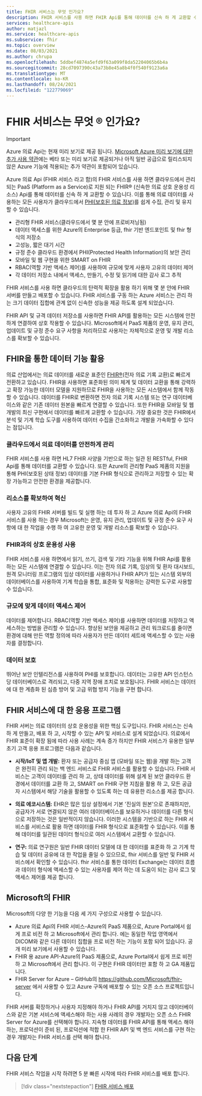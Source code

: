 ```yaml
---
title: FHIR 서비스는 무엇 인가요?
description: FHIR 서비스를 사용 하면 FHIR Api를 통해 데이터를 신속 하 게 교환할 수 있습니다. 관리형 클라우드 서비스를 사용하여 PHI(보호된 상태 정보)를 수집, 관리 및 유지합니다.
services: healthcare-apis
author: matjazl
ms.service: healthcare-apis
ms.subservice: fhir
ms.topic: overview
ms.date: 08/03/2021
ms.author: chrupa
ms.openlocfilehash: 5ddbef4874a5efd9f63a099f8da52204065b6b4a
ms.sourcegitcommit: 28cd7097390c43a73b8e45a8b4f0f540f9123a6a
ms.translationtype: MT
ms.contentlocale: ko-KR
ms.lasthandoff: 08/24/2021
ms.locfileid: "122779069"
---
```

# <a name="what-is-fhirreg-service"></a>FHIR 서비스는 무엇 &reg; 인가요?

> [!IMPORTANT]
> Azure 의료 Api는 현재 미리 보기로 제공 됩니다. [Microsoft Azure 미리 보기에 대한 추가 사용 약관](https://azure.microsoft.com/support/legal/preview-supplemental-terms/)에는 베타 또는 미리 보기로 제공되거나 아직 일반 공급으로 릴리스되지 않은 Azure 기능에 적용되는 추가 약관이 포함되어 있습니다.

Azure 의료 Api (FHIR 서비스 라고 함)의 FHIR 서비스를 사용 하면 클라우드에서 관리 되는 PaaS (Platform as a Service)로 지원 되는 FHIR® (신속한 의료 상호 운용성 리소스) Api를 통해 데이터를 신속 하 게 교환할 수 있습니다. 이를 통해 의료 데이터를 사용하는 모든 사용자가 클라우드에서 [PHI(보호된 의료 정보)](https://www.hhs.gov/answers/hipaa/what-is-phi/index.html)를 쉽게 수집, 관리 및 유지할 수 있습니다. 

- 관리형 FHIR 서비스(클라우드에서 몇 분 안에 프로비저닝됨) 
- 데이터 액세스를 위한 Azure의 Enterprise 등급, fhir 기반 엔드포인트 및 fhir 형식의 저장소
- 고성능, 짧은 대기 시간
- 규정 준수 클라우드 환경에서 PHI(Protected Health Information)의 보안 관리
- 모바일 및 웹 구현을 위한 SMART on FHIR
- RBAC(역할 기반 액세스 제어)를 사용하여 규모에 맞게 사용자 고유의 데이터 제어
- 각 데이터 저장소 내에서 액세스, 만들기, 수정 및 읽기에 대한 감사 로그 추적

FHIR 서비스를 사용 하면 클라우드의 탄력적 확장을 활용 하기 위해 몇 분 안에 FHIR 서버를 만들고 배포할 수 있습니다. FHIR 서비스를 구동 하는 Azure 서비스는 관리 하는 크기 데이터 집합에 관계 없이 신속한 성능을 제공 하도록 설계 되었습니다.

FHIR API 및 규격 데이터 저장소를 사용하면 FHIR API를 활용하는 모든 시스템에 안전하게 연결하여 상호 작용할 수 있습니다.  Microsoft에서 PaaS 제품의 운영, 유지 관리, 업데이트 및 규정 준수 요구 사항을 처리하므로 사용자는 자체적으로 운영 및 개발 리소스를 확보할 수 있습니다. 

## <a name="leveraging-the-power-of-your-data-with-fhir"></a>FHIR을 통한 데이터 기능 활용

의료 산업에서는 의료 데이터를 새로운 표준인 [FHIR&reg;](https://hl7.org/fhir)(전자 의료 기록 교환)로 빠르게 전환하고 있습니다. FHIR을 사용하면 표준화된 의미 체계 및 데이터 교환을 통해 강력하고 확장 가능한 데이터 모델을 지원하므로 FHIR을 사용하는 모든 시스템에서 함께 작동할 수 있습니다.  데이터를 FHIR로 변환하면 전자 의료 기록 시스템 또는 연구 데이터베이스와 같은 기존 데이터 원본을 빠르게 연결할 수 있습니다. 또한 FHIR을 모바일 및 웹 개발의 최신 구현에서 데이터를 빠르게 교환할 수 있습니다. 가장 중요한 것은 FHIR에서 분석 및 기계 학습 도구를 사용하여 데이터 수집을 간소화하고 개발을 가속화할 수 있다는 점입니다.  

### <a name="securely-manage-health-data-in-the-cloud"></a>클라우드에서 의료 데이터를 안전하게 관리

FHIR 서비스를 사용 하면 HL7 FHIR 사양을 기반으로 하는 일관 된 RESTful, FHIR Api를 통해 데이터를 교환할 수 있습니다. 또한 Azure의 관리형 PaaS 제품의 지원을 통해 PHI(보호된 상태 정보) 데이터를 기본 FHIR 형식으로 관리하고 저장할 수 있는 확장 가능하고 안전한 환경을 제공합니다.  

### <a name="free-up-your-resources-to-innovate"></a>리소스를 확보하여 혁신

사용자 고유의 FHIR 서버를 빌드 및 실행 하는 데 투자 하 고 Azure 의료 Api의 FHIR 서비스를 사용 하는 경우 Microsoft는 운영, 유지 관리, 업데이트 및 규정 준수 요구 사항에 대 한 작업을 수행 하 여 고유한 운영 및 개발 리소스를 확보할 수 있습니다.

### <a name="enable-interoperability-with-fhir"></a>FHIR과의 상호 운용성 사용

FHIR 서비스를 사용 하면에서 읽기, 쓰기, 검색 및 기타 기능을 위해 FHIR Api를 활용 하는 모든 시스템에 연결할 수 있습니다. 이는 전자 의료 기록, 임상의 및 환자 대시보드, 원격 모니터링 프로그램의 임상 데이터를 사용하거나 FHIR API가 있는 시스템 외부의 데이터베이스를 사용하여 기계 학습을 통합, 표준화 및 적용하는 강력한 도구로 사용할 수 있습니다.

### <a name="control-data-access-at-scale"></a>규모에 맞게 데이터 액세스 제어

데이터를 제어합니다. RBAC(역할 기반 액세스 제어)를 사용하면 데이터를 저장하고 액세스하는 방법을 관리할 수 있습니다. 향상된 보안을 제공하고 관리 워크로드를 줄이면 환경에 대해 만든 역할 정의에 따라 사용자가 만든 데이터 세트에 액세스할 수 있는 사용자를 결정합니다.  

### <a name="secure-your-data"></a>데이터 보호

뛰어난 보안 인텔리전스를 사용하여 PHI를 보호합니다. 데이터는 고유한 API 인스턴스당 데이터베이스로 격리되고, 다중 지역 장애 조치로 보호됩니다. FHIR 서비스는 데이터에 대 한 계층화 된 심층 방어 및 고급 위협 방지 기능을 구현 합니다.  

## <a name="applications-for-the-fhir-service"></a>FHIR 서비스에 대 한 응용 프로그램

FHIR 서버는 의료 데이터의 상호 운용성을 위한 핵심 도구입니다. FHIR 서비스는 신속 하 게 만들고, 배포 하 고, 시작할 수 있는 API 및 서비스로 설계 되었습니다. 의료에서 FHIR 표준이 확장 됨에 따라 사용 사례는 계속 증가 하지만 FHIR 서비스가 유용한 일부 초기 고객 응용 프로그램은 다음과 같습니다. 

- **시작/IoT 및 앱 개발:**  환자 또는 공급자 중심 앱 (모바일 또는 웹)을 개발 하는 고객은 완전히 관리 되는 백 엔드 서비스로 FHIR 서비스를 활용할 수 있습니다. FHIR 서비스는 고객이 데이터를 관리 하 고, 상태 데이터를 위해 설계 된 보안 클라우드 환경에서 데이터를 교환 하 고, SMART on FHIR 구현 지침을 활용 하 고, 모든 공급자 시스템에서 해당 기술을 활용할 수 있도록 하는 데 유용한 리소스를 제공 합니다.   

- **의료 에코시스템:**  EHR은 많은 임상 설정에서 기본 '진실의 원본'으로 존재하지만, 공급자가 서로 연결되지 않은 여러 데이터베이스를 보유하거나 데이터를 다른 형식으로 저장하는 것은 일반적이지 않습니다.  이러한 시스템을 기반으로 하는 FHIR 서비스를 서비스로 활용 하면 데이터를 FHIR 형식으로 표준화할 수 있습니다.  이를 통해 데이터를 일관된 데이터 형식으로 여러 시스템에서 교환할 수 있습니다. 

- **연구:** 의료 연구원은 일반 FHIR 데이터 모델에 대 한 데이터를 표준화 하 고 기계 학습 및 데이터 공유에 대 한 작업을 줄일 수 있으므로, fhir 서비스를 일반 및 FHIR 서비스에서 확인할 수 있습니다.
fhir 서비스를 통한 데이터 Exchange는 데이터 흐름과 데이터 형식에 액세스할 수 있는 사용자를 제어 하는 데 도움이 되는 감사 로그 및 액세스 제어를 제공 합니다. 

## <a name="fhir-from-microsoft"></a>Microsoft의 FHIR

Microsoft의 다양 한 기능을 다음 세 가지 구성으로 사용할 수 있습니다.

* Azure 의료 Api의 FHIR 서비스-Azure의 PaaS 제품으로, Azure Portal에서 쉽게 프로 비전 하 고 Microsoft에서 관리 합니다. 에는 동일한 작업 영역에서 DICOM와 같은 다른 데이터 집합을 프로 비전 하는 기능이 포함 되어 있습니다. 공개 미리 보기에서 사용할 수 있습니다. 
* FHIR 용 azure API-Azure의 PaaS 제품으로, Azure Portal에서 쉽게 프로 비전 하 고 Microsoft에서 관리 합니다. 이 구현은 FHIR 데이터만 포함 하 고 GA 제품입니다. 
* FHIR Server for Azure – GitHub의 https://github.com/Microsoft/fhir-server 에서 사용할 수 있고 Azure 구독에 배포할 수 있는 오픈 소스 프로젝트입니다.

FHIR 서버를 확장하거나 사용자 지정해야 하거나 FHIR API를 거치지 않고 데이터베이스와 같은 기본 서비스에 액세스해야 하는 사용 사례의 경우 개발자는 오픈 소스 FHIR Server for Azure를 선택해야 합니다.  지속형 데이터를 FHIR API를 통해 액세스 해야 하는, 프로덕션이 준비 된, 프로덕션에 적합 한 FHIR API 및 백 엔드 서비스를 구현 하는 경우 개발자는 FHIR 서비스를 선택 해야 합니다.

## <a name="next-steps"></a>다음 단계

FHIR 서비스 작업을 시작 하려면 5 분 빠른 시작에 따라 FHIR 서비스를 배포 합니다.

>[!div class="nextstepaction"]
>[FHIR 서비스 배포](fhir-portal-quickstart.md)
